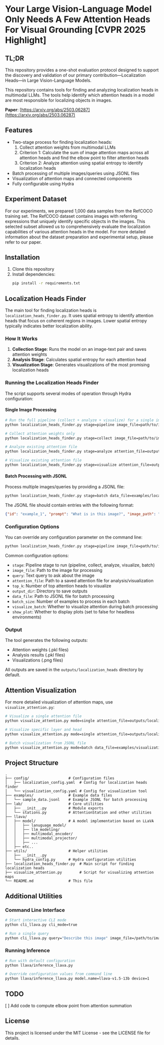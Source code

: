 # Your Large Vision-Language Model Only Needs A Few Attention Heads For Visual Grounding [CVPR 2025 Highlight]

## TL;DR
This repository provides a one-shot evaluation protocol designed to support the discovery and validation of our primary contribution—Localization Heads—in Large Vision-Language Models.

This repository contains tools for finding and analyzing localization heads in multimodal LLMs. The tools help identify which attention heads in a model are most responsible for localizing objects in images.

**Paper**: [https://arxiv.org/abs/2503.06287](https://arxiv.org/abs/2503.06287)

## Features

- Two-stage process for finding localization heads:
  1. Collect attention weights from multimodal LLMs
  2. Criterion 1: Calculate the sum of image attention maps across all attention heads and find the elbow point to filter attention heads
  3. Criterion 2: Analyze attention using spatial entropy to identify localization heads
- Batch processing of multiple images/queries using JSONL files
- Visualization of attention maps and connected components
- Fully configurable using Hydra

## Experiment Dataset

For our experiments, we prepared 1,000 data samples from the RefCOCO training set. The RefCOCO dataset contains images with referring expressions that uniquely identify specific objects in the images. This selected subset allowed us to comprehensively evaluate the localization capabilities of various attention heads in the model. For more detailed information about the dataset preparation and experimental setup, please refer to our paper.

## Installation

1. Clone this repository
2. Install dependencies:
   ```bash
   pip install -r requirements.txt
   ```

## Localization Heads Finder

The main tool for finding localization heads is `localization_heads_finder.py`. It uses spatial entropy to identify attention heads that focus on coherent regions in images. Lower spatial entropy typically indicates better localization ability.

### How It Works

1. **Collection Stage**: Runs the model on an image-text pair and saves attention weights
2. **Analysis Stage**: Calculates spatial entropy for each attention head
3. **Visualization Stage**: Generates visualizations of the most promising localization heads

### Running the Localization Heads Finder

The script supports several modes of operation through Hydra configuration:

#### Single Image Processing

```bash
# Run the full pipeline (collect + analyze + visualize) for a single image
python localization_heads_finder.py stage=pipeline image_file=path/to/image.jpg query="What is in this image?"

# Collect attention weights only
python localization_heads_finder.py stage=collect image_file=path/to/image.jpg query="What is in this image?"

# Analyze existing attention file
python localization_heads_finder.py stage=analyze attention_file=outputs/localization_heads/llava/attention/example_1.pkl

# Visualize existing attention file
python localization_heads_finder.py stage=visualize attention_file=outputs/localization_heads/llava/attention/example_1.pkl top_k=3
```

#### Batch Processing with JSONL

Process multiple images/queries by providing a JSONL file:

```bash
python localization_heads_finder.py stage=batch data_file=examples/localization_data.jsonl
```

The JSONL file should contain entries with the following format:
```json
{"id": "example_1", "prompt": "What is in this image?", "image_path": "examples/images/cat.jpg"}
```

### Configuration Options

You can override any configuration parameter on the command line:

```bash
python localization_heads_finder.py stage=pipeline image_file=path/to/image.jpg query="What is in this image?" top_k=10 output_dir=my_outputs
```

Common configuration options:
- `stage`: Pipeline stage to run (pipeline, collect, analyze, visualize, batch)
- `image_file`: Path to the image for processing
- `query`: Text query to ask about the image
- `attention_file`: Path to a saved attention file for analysis/visualization
- `top_k`: Number of top attention heads to visualize
- `output_dir`: Directory to save outputs
- `data_file`: Path to JSONL file for batch processing
- `batch_size`: Number of examples to process in each batch
- `visualize_batch`: Whether to visualize attention during batch processing
- `show_plot`: Whether to display plots (set to false for headless environments)

### Output

The tool generates the following outputs:

- Attention weights (.pkl files)
- Analysis results (.pkl files)
- Visualizations (.png files)

All outputs are saved in the `outputs/localization_heads` directory by default.

## Attention Visualization

For more detailed visualization of attention maps, use `visualize_attention.py`:

```bash
# Visualize a single attention file
python visualize_attention.py mode=single attention_file=outputs/localization_heads/llava/attention/example_1.pkl

# Visualize specific layer and head
python visualize_attention.py mode=single attention_file=outputs/localization_heads/llava/attention/example_1.pkl layer=20 head=5 show_components=true

# Batch visualization from JSONL file
python visualize_attention.py mode=batch data_file=examples/visualization_data.jsonl
```

## Project Structure

```
.
├── config/                  # Configuration files
│   ├── localization_config.yaml  # Config for localization heads finder
│   └── visualization_config.yaml # Config for visualization tool
├── examples/                # Example data files
│   └── sample_data.jsonl    # Example JSONL for batch processing
├── lab/                     # Core utilities
│   ├── __init__.py          # Module exports
│   └── stations.py          # AttentionStation and other utilities
├── llava/
│   ├── model/               # A model implementation based on LLaVA
│   │   ├── lanuguage_model/
│   │   ├── llm_modeling/
│   │   ├── multimodal_encoder/
│   │   ├── multimodal_projector/
│   │   ├── ...
│   ├── etc..
├── utils/                   # Helper utilities
│   ├── __init__.py
│   └── hydra_config.py      # Hydra configuration utilities
├── localization_heads_finder.py  # Main script for finding localization heads
├── visualize_attention.py        # Script for visualizing attention maps
└── README.md                # This file
```

## Additional Utilities

### Command Line Interface

```bash
# Start interactive CLI mode
python cli_llava.py cli_mode=true

# Run a single query
python cli_llava.py query="Describe this image" image_file=/path/to/image.jpg
```

### Running Inference

```bash
# Run with default configuration
python llava/inference_llava.py

# Override configuration values from command line
python llava/inference_llava.py model.name=llava-v1.5-13b device=1
```

## TODO

[  ] Add code to compute elbow point from attention summation


## License

This project is licensed under the MIT License - see the LICENSE file for details. 